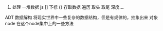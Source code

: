 1. 处理 一堆数据
   js [] 下标
   {}
   存取数据 遍历 取头 取尾 深度....

ADT 数据解构 将现实世界中一些复杂的数据结构，但是有规律的，抽象出来
对象 node 在这个node集中上的一些方法